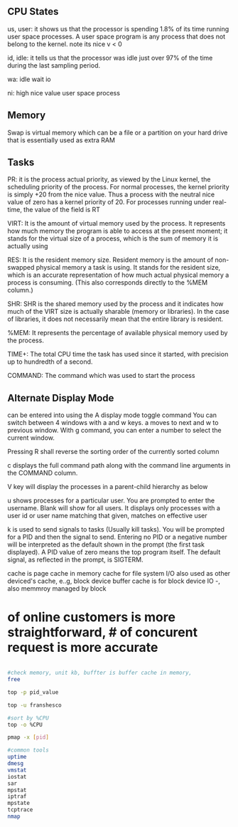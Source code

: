 CPU States
--------
us, user: it shows us that the processor is spending 1.8% of its time running user space processes. A user space program is any process that does not belong to the kernel. note its nice v < 0


id, idle: it tells us that the processor was idle just over 97% of the time during the last sampling period.

wa: idle wait io

ni: high nice value user space process

Memory
-------
Swap is virtual memory which can be a file or a partition on your hard drive that is essentially used as extra RAM

Tasks
-------
PR: it is the process actual priority, as viewed by the Linux kernel, the scheduling priority of the process. For normal processes, the kernel priority is simply +20 from the nice value. Thus a process with the neutral nice value of zero has a kernel priority of 20. For processes running under real-time, the value of the field is RT

VIRT: It is the amount of virtual memory used by the process. It represents how much memory the program is able to access at the present moment; it stands for the virtual size of a process, which is the sum of memory it is actually using

RES: It is the resident memory size. Resident memory is the amount of non-swapped physical memory a task is using. It stands for the resident size, which is an accurate representation of how much actual physical memory a process is consuming. (This also corresponds directly to the %MEM column.)

SHR: SHR is the shared memory used by the process and it indicates how much of the VIRT size is actually sharable (memory or libraries). In the case of libraries, it does not necessarily mean that the entire library is resident.

%MEM: It represents the percentage of available physical memory used by the process.

TIME+: The total CPU time the task has used since it started, with precision up to hundredth of a second.

COMMAND: The command which was used to start the process

Alternate Display Mode
--------
can be entered into using the A display mode toggle command
You can switch between 4 windows with a and w keys. a moves to next and w to previous window. With g command, you can enter a number to select the current window.

Pressing R shall reverse the sorting order of the currently sorted column

c displays the full command path along with the command line arguments in the COMMAND column.

V key will display the processes in a parent-child hierarchy as below

u shows processes for a particular user. You are prompted to enter the username. Blank will show for all users. It displays only processes with a user id or user name matching that given,  matches on effective user

k is used to send signals to tasks (Usually kill tasks). You will be prompted for a PID and then the signal to send. Entering no PID or a negative number will be interpreted as the default shown in the prompt (the first task displayed). A PID value of zero means the top program itself. The default signal, as reflected in the prompt, is SIGTERM.

cache is page cache in memory
cache for file system I/O
also used as other deviced's cache, e..g, block device
buffer cache is for block device IO -, also memmroy managed by block

# of online customers is more straightforward, # of concurent request is more accurate


```bash

#check memory, unit kb, buffter is buffer cache in memory, 
free

top -p pid_value

top -u franshesco

#sort by %CPU
top -o %CPU

pmap -x [pid]

#common tools
uptime
dmesg
vmstat
iostat
sar
mpstat
iptraf
mpstate
tcptrace
nmap
```
